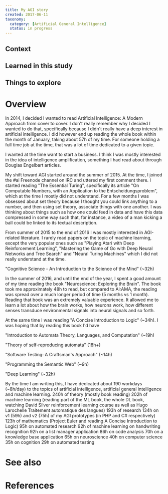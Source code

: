 ```yaml
---
title: My AGI story
created: 2017-06-11
taxonomy:
  category: [Artificial General Intelligence]
  status: in progress
---
```


## Context

## Learned in this study

## Things to explore

# Overview
In 2014, I decided I wanted to read Artificial Intelligence: A Modern Approach from cover to cover. I don't really remember why I decided I wanted to do that, specifically because I didn't really have a deep interest in artificial intelligence. I did however end up reading the whole book within the month of January, taking about 57h of my time. For someone holding a full time job at the time, that was a lot of time dedicated to a given topic.

I wanted at the time want to start a business. I think I was mostly interested in the idea of intelligence amplification, something I had read about through Douglas Engelbart articles.

My shift toward AGI started around the summer of 2015. At the time, I joined the #ai Freenode channel on IRC and uttered my first comment there. I started reading "The Essential Turing", specifically its article "On Computable Numbers, with an Application to the Entscheidungsproblem", which at the time I mostly did not understand. For a few months I was obsessed about set theory because I thought you could link anything to a number, and then using set theory, associate things with one another. I was thinking about things such as how one could feed in data and have this data compressed in some way such that, for instance, a video of a man kicking a ball could be linked to its textual description.

From summer of 2015 to the end of 2016 I was mostly interested in AGI-related literature. I rarely read papers on the topic of machine learning, except the very popular ones such as "Playing Atari with Deep Reinforcement Learning", "Mastering the Game of Go with Deep Neural Networks and Tree Search" and "Neural Turing Machines" which I did not really understand at the time.

"Cognitive Science - An Introduction to the Science of the Mind" (~32h)

In the summer of 2016, and until the end of the year, I spent a good amount of my time reading the book "Neuroscience: Exploring the Brain". The book took me approximately 48h to read, but compared to AI:AMA, the reading was spread over a much longer period of time (5 months vs 1 month). Reading that book was an extremely valuable experience. It allowed me to learn a lot about how the brain works, how neurons work, how different senses transduce environmental signals into neural signals and so forth.

At the same time I was reading "A Concise Introduction to Logic" (~34h). I was hoping that by reading this book I'd have <tbc>

"Introduction to Automata Theory, Languages, and Computation" (~19h)

"Theory of self-reproducing automata" (18h+)

"Software Testing: A Craftsman's Approach" (~14h)

"Programming the Semantic Web" (~9h)

"Deep Learning" (~32h)

By the time I am writing this, I have dedicated about 190 workdays (~8h/day) to the topics of artificial intelligence, artificial general intelligence and machine learning.
240h of theory (mostly book reading)
202h of machine learning (reading part of the ML book, the whole DL book, watching David Silver reinforcement learning course as well as Hugo Larochelle Traitement automatique des langues)
193h of research
134h on v1 (59h) and v2 (75h) of my AGI prototypes (in PHP and C# respectively)
123h of mathematics (Project Euler and reading A Concise Introduction to Logic)
95h on automated research
92h of machine learning on handwriting recognition
92h on a list manager application
86h on code analysis
70h on a knowledge base application
65h on neuroscience
40h on computer science
35h on cognition
29h on automated testing

# See also

# References
